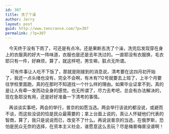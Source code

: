 ```yaml
---
id: 307
title: 洗了个澡
author: Jerry
layout: post
guid: http://www.tencrance.com/?p=307
permalink: /?p=307
---
```

&nbsp;&nbsp; 今天终于没有下雨了，可还是有点冷。还是果断去洗了个澡，洗完后发现穿在身上的衣服真的好大一阵味道，衣服也是还是去年洗过的。一直耶没有衣服换，毛衣耶只有一件，好麻烦，算了，就这样吧，男生嘛，脏点无所谓。

&nbsp;&nbsp;&nbsp; 可有件事让人吃不下饭了，那就是刚接到的消息说，清考要在这四月初开始了，我还一点头绪也没有，完全不会啊，有木有?12号就要去上班了，上半个月要往学校里面跑，真的在那时不知道找一个什么样的理由。如果毕业证拿不到，真的是让人有牵一发而动全身的感觉。也无所谓了，尽力去考吧，总会有办法解决的，现在急耶没有用，还是好好准备一下清考的事情。

&nbsp;&nbsp; 再谈谈实事吧，两会的举行，普京的如愿当选。两会举行该说的都没说，或避而不谈，而这些没说的恰是民众最需要的；拿上台面上说的，真让人怀疑他们代表的智商，算了，我只是说说而已，改变不了什么。再说说普京的当选，在俄罗斯，恐怕是民众无奈的选择，在资本主义社会，谁愿意这么去玩？尽是梅普梅普没谱啊！

&nbsp;